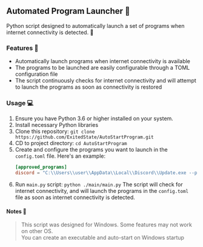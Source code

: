 ## Automated Program Launcher 🚀

Python script designed to automatically launch a set of programs when internet connectivity is detected. 📡

### Features 🌟

- Automatically launch programs when internet connectivity is available
- The programs to be launched are easily configurable through a TOML configuration file
- The script continuously checks for internet connectivity and will attempt to launch the programs as soon as connectivity is restored

### Usage 💻

1. Ensure you have Python 3.6 or higher installed on your system.
2. Install necessary Python libraries
3. Clone this repository:
    `git clone https://github.com/ExitedState/AutoStartProgram.git`
4. CD to project directory:
    `cd AutoStartProgram`
5. Create and configure the programs you want to launch in the `config.toml` file. Here's an example: 
    ```toml
    [approved_programs]
    discord = "C:\\Users\\user\\AppData\\Local\\Discord\\Update.exe --processStart Discord.exe"
    ```
6. Run `main.py` script:
    `python ./main/main.py`
    The script will check for internet connectivity, and will launch the programs in the `config.toml` file as soon as internet connectivity is detected.

#### Notes 📝

> This script was designed for Windows. Some features may not work on other OS.<br>
> You can create an executable and auto-start on Windows startup

